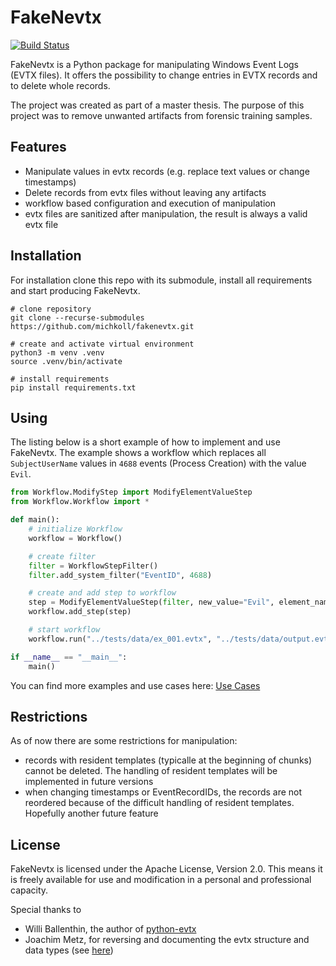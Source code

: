 # FakeNevtx

[![Build Status](https://travis-ci.com/michkoll/fakenevtx.png?branch=master)](https://travis-ci.com/michkoll/fakenevtx)

FakeNevtx is a Python package for manipulating Windows Event Logs (EVTX files). It offers the possibility to change entries in EVTX records and to delete whole records.

The project was created as part of a master thesis. The purpose of this project was to remove unwanted artifacts from forensic training samples. 

## Features

* Manipulate values in evtx records (e.g. replace text values or change timestamps)
* Delete records from evtx files without leaving any artifacts
* workflow based configuration and execution of manipulation
* evtx files are sanitized after manipulation, the result is always a valid evtx file

## Installation

For installation clone this repo with its submodule, install all requirements and start producing FakeNevtx.

```shell
# clone repository
git clone --recurse-submodules https://github.com/michkoll/fakenevtx.git

# create and activate virtual environment
python3 -m venv .venv
source .venv/bin/activate

# install requirements
pip install requirements.txt
```

## Using

The listing below is a short example of how to implement and use FakeNevtx. The example shows a workflow which replaces all ```SubjectUserName``` values in ```4688``` events (Process Creation) with the value ```Evil```.


```python
from Workflow.ModifyStep import ModifyElementValueStep
from Workflow.Workflow import *

def main():
    # initialize Workflow
    workflow = Workflow()

    # create filter
    filter = WorkflowStepFilter()
    filter.add_system_filter("EventID", 4688)

    # create and add step to workflow
    step = ModifyElementValueStep(filter, new_value="Evil", element_name="Data", attribute_name="Name", attribute_value="SubjectUserName")
    workflow.add_step(step)

    # start workflow
    workflow.run("../tests/data/ex_001.evtx", "../tests/data/output.evtx")

if __name__ == "__main__":
    main()

```

You can find more examples and use cases here: [Use Cases](usecases/)

## Restrictions

As of now there are some restrictions for manipulation:
* records with resident templates (typicalle at the beginning of chunks) cannot be deleted. The handling of resident templates will be implemented in future versions
* when changing timestamps or EventRecordIDs, the records are not reordered because of the difficult handling of resident templates. Hopefully another future feature

## License

FakeNevtx is licensed under the Apache License, Version 2.0. This means it is freely available for use and modification in a personal and professional capacity.

Special thanks to
* Willi Ballenthin, the author of [python-evtx](https://github.com/williballenthin/python-evtx)
* Joachim Metz, for reversing and documenting the evtx structure and data types (see [here](https://github.com/libyal/libevtx/blob/main/documentation/Windows%20XML%20Event%20Log%20(EVTX).asciidoc))

